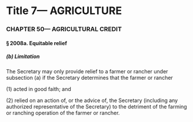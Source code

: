 
# Title 7— AGRICULTURE
### CHAPTER 50— AGRICULTURAL CREDIT
#### § 2008a. Equitable relief
##### (b) Limitation

The Secretary may only provide relief to a farmer or rancher under subsection (a) if the Secretary determines that the farmer or rancher

(1) acted in good faith; and

(2) relied on an action of, or the advice of, the Secretary (including any authorized representative of the Secretary) to the detriment of the farming or ranching operation of the farmer or rancher.
